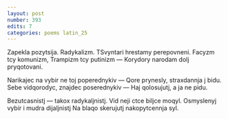 ```yaml
---
layout: post
number: 393
edits: 7
categories: poems latin_25
---
```


Zapekla pozytsija. Radykalizm.
TSvyntari hrestamy perepovneni.
Facyzm tcy komunizm,
Trampizm tcy putinizm —
Korydory narodam dolj pryqotovani.

Narikajec na vybir ne toj poperednykiv —
Qore prynesly, straxdannja j bidu.
Sebe vidqorodyc, znajdec poserednykiv —
Haj qolosujutj, a ja ne pidu. 

Bezutcasnistj — takox radykaljnistj.
Vid neji ctce biljce moqyl.
Osmyslenyj vybir i mudra dijaljnistj 
Na blaqo skerujutj nakopytcennja syl.
